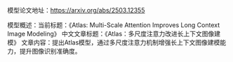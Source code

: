 模型论文地址：https://arxiv.org/abs/2503.12355

模型概述：当前标题：《Atlas: Multi-Scale Attention Improves Long Context Image Modeling》
中文文章标题：《Atlas：多尺度注意力改进长上下文图像建模》
文章内容：提出Atlas模型，通过多尺度注意力机制增强长上下文图像建模能力，提升图像识别准确度。
